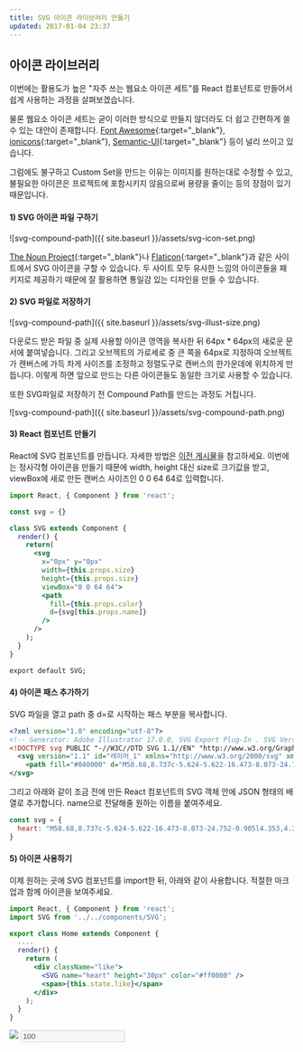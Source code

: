 ```yaml
---
title: SVG 아이콘 라이브러리 만들기
updated: 2017-01-04 23:37
---
```


## 아이콘 라이브러리

이번에는 활용도가 높은 "자주 쓰는 웹요소 아이콘 세트"를 React 컴포넌트로 만들어서 쉽게 사용하는 과정을 살펴보겠습니다.

물론 웹요소 아이콘 세트는 굳이 이러한 방식으로 만들지 않더라도 더 쉽고 간편하게 쓸 수 있는 대안이 존재합니다. [Font Awesome](http://fontawesome.io/cheatsheet/){:target="_blank"}, [ionicons](http://ionicons.com/){:target="_blank"}, [Semantic-UI](http://react.semantic-ui.com/elements/icon){:target="_blank"} 등이 널리 쓰이고 있습니다.

그럼에도 불구하고 Custom Set을 만드는 이유는 이미지를 원하는대로 수정할 수 있고, 불필요한 아이콘은 프로젝트에 포함시키지 않음으로써 용량을 줄이는 등의 장점이 있기 때문입니다.

#### 1) SVG 아이콘 파일 구하기

![svg-compound-path]({{ site.baseurl }}/assets/svg-icon-set.png)
<span></span>

[The Noun Project](https://thenounproject.com/){:target="_blank"}나 [Flaticon](http://www.flaticon.com/){:target="_blank"}과 같은 사이트에서 SVG 아이콘을 구할 수 있습니다. 두 사이트 모두 유사한 느낌의 아이콘들을 패키지로 제공하기 때문에 잘 활용하면 통일감 있는 디자인을 만들 수 있습니다.

#### 2) SVG 파일로 저장하기

![svg-compound-path]({{ site.baseurl }}/assets/svg-illust-size.png)
<span></span>

다운로드 받은 파일 중 실제 사용할 아이콘 영역을 복사한 뒤 64px * 64px의 새로운 문서에 붙여넣습니다. 그리고 오브젝트의 가로세로 중 큰 쪽을 64px로 지정하여 오브젝트가 캔버스에 가득 차게 사이즈를 조정하고 정렬도구로 캔버스의 한가운데에 위치하게 만듭니다. 이렇게 하면 앞으로 만드는 다른 아이콘들도 동일한 크기로 사용할 수 있습니다.

또한 SVG파일로 저장하기 전 Compound Path를 만드는 과정도 거칩니다.

![svg-compound-path]({{ site.baseurl }}/assets/svg-compound-path.png)
<span></span>

#### 3) React 컴포넌트 만들기

React에 SVG 컴포넌트를 만듭니다. 자세한 방법은 [이전 게시물](/notes/svg2)을 참고하세요. 이번에는 정사각형 아이콘을 만들기 때문에 width, height 대신 size로 크기값을 받고, viewBox에 새로 만든 캔버스 사이즈인 0 0 64 64로 입력합니다.


```jsx
import React, { Component } from 'react';

const svg = {}

class SVG extends Component {
  render() {
    return(
      <svg
      	x="0px" y="0px"
      	width={this.props.size}
      	height={this.props.size}
      	viewBox="0 0 64 64">
        <path
          fill={this.props.color}
          d={svg[this.props.name]}
        />
      />
    );
  }
}

export default SVG;
```

#### 4) 아이콘 패스 추가하기

SVG 파일을 열고 path 중 d=로 시작하는 패스 부분을 복사합니다.
```xml
<?xml version="1.0" encoding="utf-8"?>
<!-- Generator: Adobe Illustrator 17.0.0, SVG Export Plug-In . SVG Version: 6.00 Build 0)  -->
<!DOCTYPE svg PUBLIC "-//W3C//DTD SVG 1.1//EN" "http://www.w3.org/Graphics/SVG/1.1/DTD/svg11.dtd">
  <svg version="1.1" id="레이어_1" xmlns="http://www.w3.org/2000/svg" xmlns:xlink="http://www.w3.org/1999/xlink" x="0px" y="0px" width="64px" height="64px" viewBox="0 0 64 64" enable-background="new 0 0 64 64" xml:space="preserve">
    <path fill="#040000" d="M58.68,8.737c-5.624-5.622-16.473-8.073-24.752-0.905l4.353,4.353c0.521,0.52,0.521,1.365,0,1.885 c-0.517,0.517-1.359,0.526-1.885,0l-5.335-5.333c-7.14-7.14-18.658-7.073-25.731,0c-7.087,7.085-7.127,18.608,0,25.732 l25.731,25.733c0.521,0.52,1.365,0.52,1.885,0L58.68,34.469C65.773,27.374,65.773,15.832,58.68,8.737z"/>
</svg>

```

그리고 아래와 같이 조금 전에 만든 React 컴포넌트의 SVG 객체 안에 JSON 형태의 배열로 추가합니다. name으로 전달해줄 원하는 이름을 붙여주세요.

```js
const svg = {
  heart: "M58.68,8.737c-5.624-5.622-16.473-8.073-24.752-0.905l4.353,4.353c0.521,0.52,0.521,1.365,0,1.885 c-0.517,0.517-1.359,0.526-1.885,0l-5.335-5.333c-7.14-7.14-18.658-7.073-25.731,0c-7.087,7.085-7.127,18.608,0,25.732 l25.731,25.733c0.521,0.52,1.365,0.52,1.885,0L58.68,34.469C65.773,27.374,65.773,15.832,58.68,8.737z"
}
```

#### 5) 아이콘 사용하기

이제 원하는 곳에 SVG 컴포넌트를 import한 뒤, 아래와 같이 사용합니다. 적절한 마크업과 함께 아이콘을 보여주세요.

```jsx
import React, { Component } from 'react';
import SVG from '../../components/SVG';

export class Home extends Component {
  ....
  render() {
    return (
      <div className="like">
        <SVG name="heart" height="30px" color="#ff0000" />
        <span>{this.state.like}</span>
      </div>
    );
  }
}
```
<script>
    var i = 100;
    function buttonClick() {
        document.getElementById('inc').value = ++i;
    }
</script>
<div class="like-example">
	<div class="like-button" onclick="buttonClick()">
		<div class="inner-button">
			<img src="{{ site.baseurl }}/assets/heart.svg" />
			<input type="text" id="inc" value="100" disabled='disabled' />
		</div>
	</div>
</div>